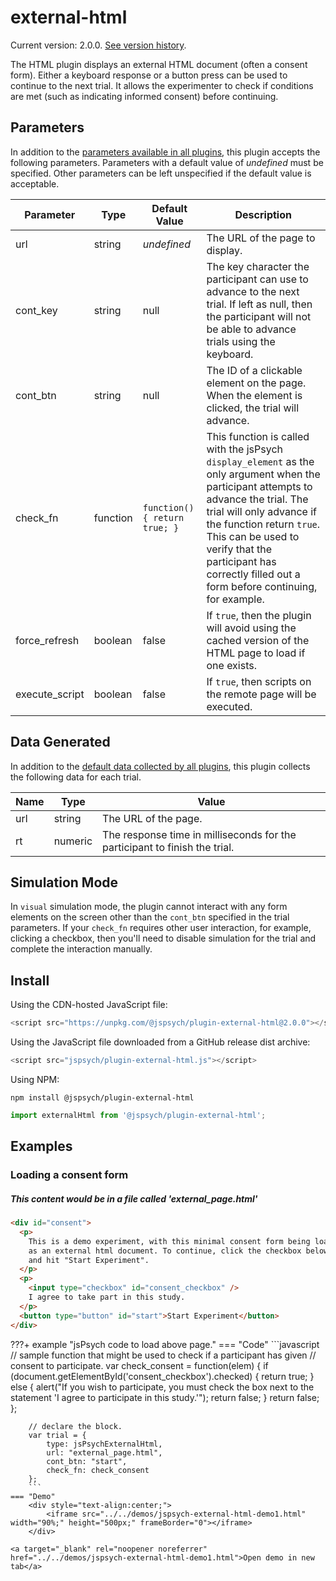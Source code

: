# external-html

Current version: 2.0.0. [See version history](https://github.com/jspsych/jsPsych/blob/main/packages/plugin-external-html/CHANGELOG.md).

The HTML plugin displays an external HTML document (often a consent form). Either a keyboard response or a button press can be used to continue to the next trial. It allows the experimenter to check if conditions are met (such as indicating informed consent) before continuing.

## Parameters

In addition to the [parameters available in all plugins](../overview/plugins.md#parameters-available-in-all-plugins), this plugin accepts the following parameters. Parameters with a default value of *undefined* must be specified. Other parameters can be left unspecified if the default value is acceptable.

| Parameter      | Type     | Default Value                | Description                              |
| -------------- | -------- | ---------------------------- | ---------------------------------------- |
| url            | string   | *undefined*                  | The URL of the page to display.          |
| cont_key       | string   | null                         | The key character the participant can use to advance to the next trial. If left as null, then the participant will not be able to advance trials using the keyboard. |
| cont_btn       | string   | null                         | The ID of a clickable element on the page. When the element is clicked, the trial will advance. |
| check_fn       | function | `function(){ return true; }` | This function is called with the jsPsych `display_element` as the only argument when the participant attempts to advance the trial. The trial will only advance if the function return `true`. This can be used to verify that the participant has correctly filled out a form before continuing, for example. |
| force_refresh  | boolean  | false                        | If `true`, then the plugin will avoid using the cached version of the HTML page to load if one exists. |
| execute_script | boolean  | false                        | If `true`, then scripts on the remote page will be executed. |

## Data Generated

In addition to the [default data collected by all plugins](../overview/plugins.md#data-collected-by-all-plugins), this plugin collects the following data for each trial.

| Name | Type    | Value                                    |
| ---- | ------- | ---------------------------------------- |
| url  | string  | The URL of the page.                     |
| rt   | numeric | The response time in milliseconds for the participant to finish the trial. |

## Simulation Mode

In `visual` simulation mode, the plugin cannot interact with any form elements on the screen other than the `cont_btn` specified in the trial parameters. If your `check_fn` requires other user interaction, for example, clicking a checkbox, then you'll need to disable simulation for the trial and complete the interaction manually.

## Install

Using the CDN-hosted JavaScript file:

```js
<script src="https://unpkg.com/@jspsych/plugin-external-html@2.0.0"></script>
```

Using the JavaScript file downloaded from a GitHub release dist archive:

```js
<script src="jspsych/plugin-external-html.js"></script>
```

Using NPM:

```
npm install @jspsych/plugin-external-html
```
```js
import externalHtml from '@jspsych/plugin-external-html';
```

## Examples

### Loading a consent form

##### This content would be in a file called 'external_page.html'
```html
<div id="consent">
  <p>
    This is a demo experiment, with this minimal consent form being loaded
    as an external html document. To continue, click the checkbox below
    and hit "Start Experiment".
  </p>
  <p>
    <input type="checkbox" id="consent_checkbox" />
    I agree to take part in this study.
  </p>
  <button type="button" id="start">Start Experiment</button>
</div>
```

???+ example "jsPsych code to load above page."
    === "Code"
        ```javascript
        // sample function that might be used to check if a participant has given
        // consent to participate.
        var check_consent = function(elem) {
            if (document.getElementById('consent_checkbox').checked) {
                return true;
            }
            else {
                alert("If you wish to participate, you must check the box next to the statement 'I agree to participate in this study.'");
                return false;
            }
            return false;
        };

        // declare the block.
        var trial = {
            type: jsPsychExternalHtml,
            url: "external_page.html",
            cont_btn: "start",
            check_fn: check_consent
        };
        ```
    === "Demo"
        <div style="text-align:center;">
            <iframe src="../../demos/jspsych-external-html-demo1.html" width="90%;" height="500px;" frameBorder="0"></iframe>
        </div>

    <a target="_blank" rel="noopener noreferrer" href="../../demos/jspsych-external-html-demo1.html">Open demo in new tab</a>
